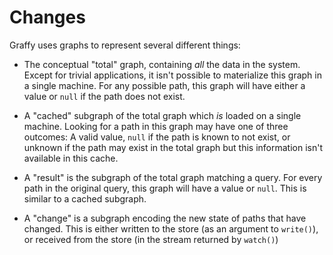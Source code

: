 # Changes

Graffy uses graphs to represent several different things:

- The conceptual "total" graph, containing _all_ the data in the system. Except for trivial applications, it isn't possible to materialize this graph in a single machine. For any possible path, this graph will have either a value or `null` if the path does not exist.

- A "cached" subgraph of the total graph which _is_ loaded on a single machine. Looking for a path in this graph may have one of three outcomes: A valid value, `null` if the path is known to not exist, or unknown if the path may exist in the total graph but this information isn't available in this cache.

- A "result" is the subgraph of the total graph matching a query. For every path in the original query, this graph will have a value or `null`. This is similar to a cached subgraph.

- A "change" is a subgraph encoding the new state of paths that have changed. This is either written to the store (as an argument to `write()`), or received from the store (in the stream returned by `watch()`)
